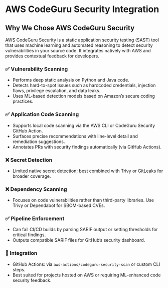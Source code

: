 # AWS CodeGuru Security Integration

## Why We Chose AWS CodeGuru Security

AWS CodeGuru Security is a static application security testing (SAST) tool that uses machine learning and automated reasoning to detect security vulnerabilities in your source code. It integrates natively with AWS and provides contextual feedback for developers.

### ✅ Vulnerability Scanning
- Performs deep static analysis on Python and Java code.
- Detects hard-to-spot issues such as hardcoded credentials, injection flaws, privilege escalation, and data leaks.
- Uses ML-based detection models based on Amazon’s secure coding practices.

### ✅ Application Code Scanning
- Supports local code scanning via the AWS CLI or CodeGuru Security GitHub Action.
- Surfaces precise recommendations with line-level detail and remediation suggestions.
- Annotates PRs with security findings automatically (via GitHub Actions).

### ❌ Secret Detection
- Limited native secret detection; best combined with Trivy or GitLeaks for broader coverage.

### ❌ Dependency Scanning
- Focuses on code vulnerabilities rather than third-party libraries. Use Trivy or Dependabot for SBOM-based CVEs.

### ✅ Pipeline Enforcement
- Can fail CI/CD builds by parsing SARIF output or setting thresholds for critical findings.
- Outputs compatible SARIF files for GitHub’s security dashboard.

### 🚀 Integration
- GitHub Actions: via `aws-actions/codeguru-security-scan` or custom CLI steps.
- Best suited for projects hosted on AWS or requiring ML-enhanced code security feedback.